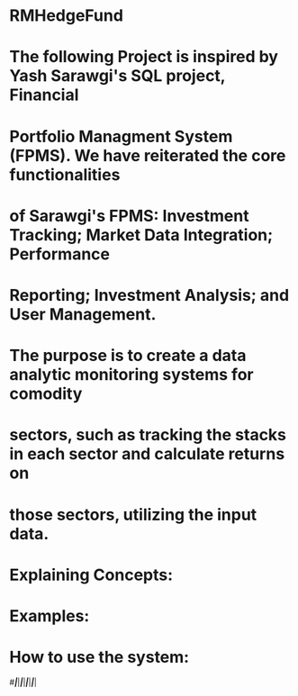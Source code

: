 # RMHedgeFund
# The following Project is inspired by Yash Sarawgi's SQL project, Financial
# Portfolio Managment System (FPMS). We have reiterated the core functionalities
# of Sarawgi's FPMS: Investment Tracking; Market Data Integration; Performance
# Reporting; Investment Analysis; and User Management.

# The purpose is to create a data analytic monitoring systems for comodity
# sectors, such as tracking the stacks in each sector and calculate returns on
# those sectors, utilizing the input data.

# Explaining Concepts:

# Examples:

# How to use the system:


#*********|*********|*********|*********|*********|*********|*********|*********|
